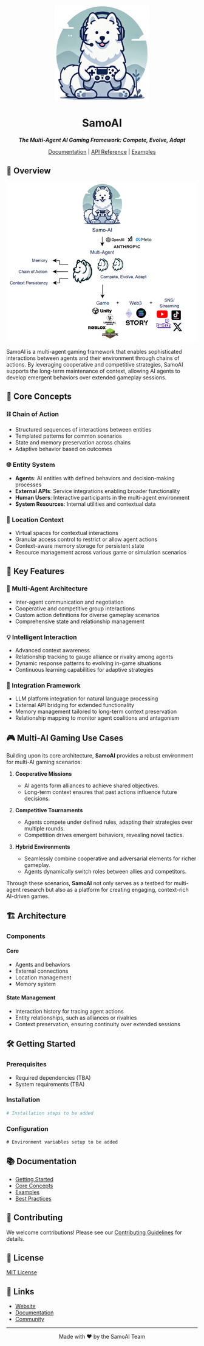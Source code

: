 
<div align="center">

<img src="./docs/static/img/samo_mascot.png" alt="SamoAI Mascot" width="250" />

# SamoAI

<p>
  <em><strong>The Multi-Agent AI Gaming Framework: Compete, Evolve, Adapt</strong></em>
</p>

[Documentation](#) | [API Reference](#) | [Examples](#)

</div>

## 🌟 Overview

<div align="center">

<img src="./docs/static/img/overview.png" alt="SamoAI Overview" width="500" />

</div>

SamoAI is a multi-agent gaming framework that enables sophisticated interactions between agents and their environment through chains of actions. By leveraging cooperative and competitive strategies, SamoAI supports the long-term maintenance of context, allowing AI agents to develop emergent behaviors over extended gameplay sessions.

## 🧠 Core Concepts

### ⛓️ Chain of Action

- Structured sequences of interactions between entities
- Templated patterns for common scenarios
- State and memory preservation across chains
- Adaptive behavior based on outcomes

### 🌐 Entity System

- **Agents**: AI entities with defined behaviors and decision-making processes
- **External APIs**: Service integrations enabling broader functionality
- **Human Users**: Interactive participants in the multi-agent environment
- **System Resources**: Internal utilities and contextual data

### 📍 Location Context

- Virtual spaces for contextual interactions
- Granular access control to restrict or allow agent actions
- Context-aware memory storage for persistent state
- Resource management across various game or simulation scenarios

## 🚀 Key Features

### 🤖 Multi-Agent Architecture

- Inter-agent communication and negotiation
- Cooperative and competitive group interactions
- Custom action definitions for diverse gameplay scenarios
- Comprehensive state and relationship management

### 💡 Intelligent Interaction

- Advanced context awareness
- Relationship tracking to gauge alliance or rivalry among agents
- Dynamic response patterns to evolving in-game situations
- Continuous learning capabilities for adaptive strategies

### 🔗 Integration Framework

- LLM platform integration for natural language processing
- External API bridging for extended functionality
- Memory management tailored to long-term context preservation
- Relationship mapping to monitor agent coalitions and antagonism

## 🎮 Multi-AI Gaming Use Cases

Building upon its core architecture, **SamoAI** provides a robust environment for multi-AI gaming scenarios:

1. **Cooperative Missions**
    - AI agents form alliances to achieve shared objectives.
    - Long-term context ensures that past actions influence future decisions.

2. **Competitive Tournaments**
    - Agents compete under defined rules, adapting their strategies over multiple rounds.
    - Competition drives emergent behaviors, revealing novel tactics.

3. **Hybrid Environments**
    - Seamlessly combine cooperative and adversarial elements for richer gameplay.
    - Agents dynamically switch roles between allies and competitors.

Through these scenarios, **SamoAI** not only serves as a testbed for multi-agent research but also as a platform for creating engaging, context-rich AI-driven games.

## 🏗️ Architecture

### Components

#### Core

- Agents and behaviors
- External connections
- Location management
- Memory system

#### State Management

- Interaction history for tracing agent actions
- Entity relationships, such as alliances or rivalries
- Context preservation, ensuring continuity over extended sessions

## 🛠️ Getting Started

### Prerequisites

- Required dependencies (TBA)
- System requirements (TBA)

### Installation

```bash
# Installation steps to be added
```

### Configuration

```env
# Environment variables setup to be added
```

## 📚 Documentation

- [Getting Started](#)
- [Core Concepts](#)
- [Examples](#)
- [Best Practices](#)

## 🤝 Contributing

We welcome contributions! Please see our [Contributing Guidelines](#) for details.

## 📜 License

[MIT License](LICENSE)

## 🔗 Links

- [Website](#)
- [Documentation](#)
- [Community](#)

---

<div align="center">
  
Made with ❤️ by the SamoAI Team

</div>

